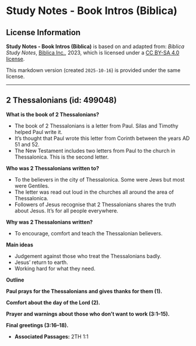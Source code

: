 # Study Notes - Book Intros (Biblica)

## License Information

**Study Notes - Book Intros (Biblica)** is based on and adapted from: _Biblica Study Notes_, [Biblica Inc.](https://www.biblica.com/), 2023, which is licensed under a [CC BY-SA 4.0 license](https://creativecommons.org/licenses/by-sa/4.0/legalcode.en).

This markdown version (created `2025-10-16`) is provided under the same license.



--------------------------------

## 2 Thessalonians (id: 499048)

**What is the book of 2 Thessalonians?**

* The book of 2 Thessalonians is a letter from Paul. Silas and Timothy helped Paul write it.
* It’s thought that Paul wrote this letter from Corinth between the years AD 51 and 52\.
* The New Testament includes two letters from Paul to the church in Thessalonica. This is the second letter.

**Who was 2 Thessalonians written to?**

* To the believers in the city of Thessalonica. Some were Jews but most were Gentiles.
* The letter was read out loud in the churches all around the area of Thessalonica.
* Followers of Jesus recognise that 2 Thessalonians shares the truth about Jesus. It’s for all people everywhere.

**Why was 2 Thessalonians written?**

* To encourage, comfort and teach the Thessalonian believers.

**Main ideas**

* Judgement against those who treat the Thessalonians badly.
* Jesus’ return to earth.
* Working hard for what they need.

**Outline**

**Paul prays for the Thessalonians and gives thanks for them (1\).**

**Comfort about the day of the Lord (2\).**

**Prayer and warnings about those who don’t want to work (3:1–15\).**

**Final greetings (3:16–18\).**

* **Associated Passages:** 2TH 1:1


